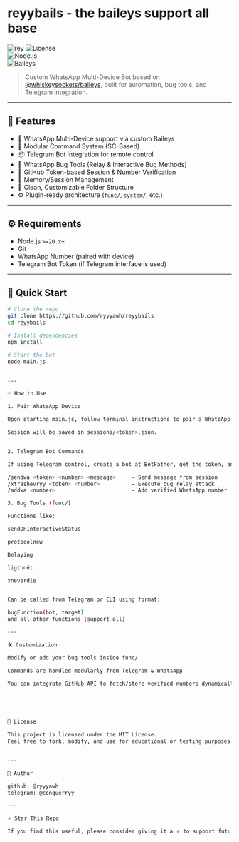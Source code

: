 # reyybails - the baileys support all base

![rey](https://ar-hosting.pages.dev/1747015064481.jpg)
![License](https://img.shields.io/badge/license-MIT-blue.svg)  
![Node.js](https://img.shields.io/badge/Node.js-18.x-green)  
![Baileys](https://img.shields.io/badge/Baileys-Custom-orange)
> Custom WhatsApp Multi-Device Bot based on [@whiskeysockets/baileys](https://github.com/WhiskeySockets/Baileys), built for automation, bug tools, and Telegram integration.

---

## 📌 Features

- 💬 WhatsApp Multi-Device support via custom Baileys
- 🤖 Modular Command System (SC-Based)
- 📦 Telegram Bot integration for remote control
- 🐞 WhatsApp Bug Tools (Relay & Interactive Bug Methods)
- 🔐 GitHub Token-based Session & Number Verification
- 🧠 Memory/Session Management
- 🧱 Clean, Customizable Folder Structure
- ⚙️ Plugin-ready architecture (`func/`, `system/`, etc.)

---

## ⚙️ Requirements

- Node.js `>=20.x+`
- Git
- WhatsApp Number (paired with device)
- Telegram Bot Token (if Telegram interface is used)

---

## 🚀 Quick Start

```bash
# Clone the repo
git clone https://github.com/ryyyawh/reyybails
cd reyybails

# Install dependencies
npm install

# Start the bot
node main.js


---

💡 How to Use

1. Pair WhatsApp Device

Upon starting main.js, follow terminal instructions to pair a WhatsApp device using the 6-digit code method.

Session will be saved in sessions/<token>.json.


2. Telegram Bot Commands

If using Telegram control, create a bot at BotFather, get the token, and configure it in telegram/main.js. Some commands:

/sendwa <token> <number> <message>     → Send message from session
/xtrashevryy <token> <number>          → Execute bug relay attack
/addwa <number>                        → Add verified WhatsApp number

3. Bug Tools (func/)

Functions like:

sendOPInteractiveStatus

protocolnew

Delaying

ligthnêt

xneverdie


Can be called from Telegram or CLI using format:

bugFunction(bot, target)
and all other functions (support all)

---

🛠️ Customization

Modify or add your bug tools inside func/

Commands are handled modularly from Telegram & WhatsApp

You can integrate GitHub API to fetch/store verified numbers dynamically



---

📜 License

This project is licensed under the MIT License.
Feel free to fork, modify, and use for educational or testing purposes.


---

👤 Author

github: @ryyyawh
telegram: @conquerryy

---

⭐ Star This Repo

If you find this useful, please consider giving it a ⭐ to support future development!
